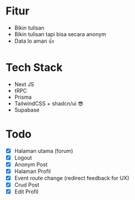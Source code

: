 # Fitur
- Bikin tulisan 
- Bikin tulisan tapi bisa secara anonym
- Data lo aman 👍️

# Tech Stack
- Next JS
- tRPC
- Prisma
- TailwindCSS + shadcn/ui 😎
- Supabase 

# Todo 
- [x] Halaman utama (forum)
- [x] Logout
- [x] Anonym Post
- [x] Halaman Profil
- [x] Event route change (redirect feedback for UX)
- [x] Crud Post
- [x] Edit Profil
